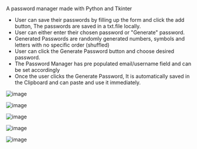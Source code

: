 A password manager made with Python and Tkinter
- User can save their passwords by filling up the form and click the add button, The passwords are saved in a txt.file locally.
- User can either enter their chosen password or "Generate" password.
- Generated Passwords are randomly generated numbers, symbols and letters with no specific order (shuffled)
- User can click the Generate Password button and choose desired password.
- The Password Manager has pre populated email/username field and can be set accordingly
- Once the user clicks the Generate Password, It is automatically saved in the Clipboard and can paste and use it immediately.
  
![image](https://github.com/NayrAdrian/Password-Manager/assets/125546701/eed6338c-e35b-4441-a57d-625f5d869100)

![image](https://github.com/NayrAdrian/Password-Manager/assets/125546701/340b4435-1378-40e5-9072-bc1f89e7621e)

![image](https://github.com/NayrAdrian/Password-Manager/assets/125546701/29e24afe-af15-4b08-bcbe-dc05d55bf489)

![image](https://github.com/NayrAdrian/Password-Manager/assets/125546701/37064130-3776-4a95-b165-d25811dafadd)

![image](https://github.com/NayrAdrian/Password-Manager/assets/125546701/7f7772f0-be84-41c8-8868-ca82c0a06fcb)







